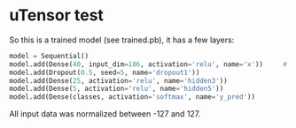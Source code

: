 # uTensor test

So this is a trained model (see trained.pb), it has a few layers:

```py
model = Sequential()
model.add(Dense(40, input_dim=186, activation='relu', name='x'))     # take X features number from create-testset.js here!
model.add(Dropout(0.5, seed=5, name='dropout1'))
model.add(Dense(25, activation='relu', name='hidden3'))
model.add(Dense(5, activation='relu', name='hidden5'))
model.add(Dense(classes, activation='softmax', name='y_pred'))
```

All input data was normalized between -127 and 127.
